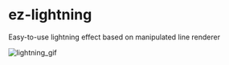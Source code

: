 # ez-lightning
Easy-to-use lightning effect based on manipulated line renderer

![lightning_gif](https://github.com/rfazmn/ez-lightning/assets/32778959/0d6917e7-923b-4e4f-9feb-697926882d26)
